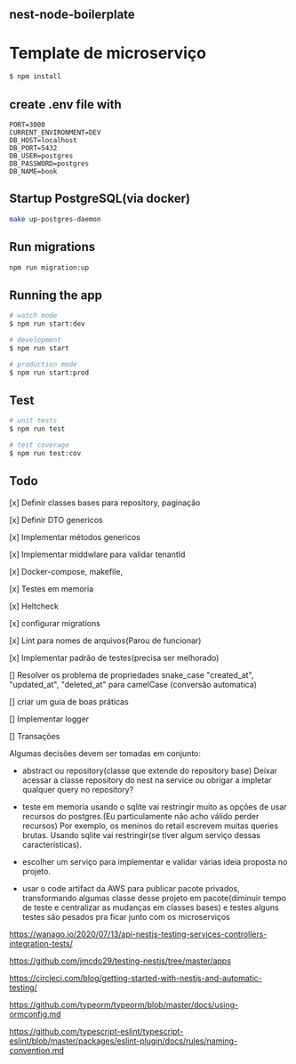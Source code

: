## nest-node-boilerplate

# Template de microserviço

```bash
$ npm install
```

## create .env file with

```
PORT=3000
CURRENT_ENVIRONMENT=DEV
DB_HOST=localhost
DB_PORT=5432
DB_USER=postgres
DB_PASSWORD=postgres
DB_NAME=book
```

## Startup PostgreSQL(via docker)

```bash
make up-postgres-daemon
```

## Run migrations

```bash
npm run migration:up
```

## Running the app

```bash
# watch mode
$ npm run start:dev

# development
$ npm run start

# production mode
$ npm run start:prod
```

## Test

```bash
# unit tests
$ npm run test

# test coverage
$ npm run test:cov
```

## Todo

[x] Definir classes bases para repository, paginação

[x] Definir DTO genericos

[x] Implementar métodos genericos

[x] Implementar middwlare para validar tenantId

[x] Docker-compose, makefile,

[x] Testes em memoria

[x] Heltcheck

[x] configurar migrations

[x] Lint para nomes de arquivos(Parou de funcionar)

[x] Implementar padrão de testes(precisa ser melhorado)

[] Resolver os problema de propriedades snake_case "created_at", "updated_at", "deleted_at" para camelCase (conversão automatica)

[] criar um guia de boas práticas

[] Implementar logger

[] Transações

Algumas decisões devem ser tomadas em conjunto:

- abstract ou repository(classe que extende do repository base) Deixar acessar a classe repository do nest na service ou obrigar a impletar qualquer query no repository?

- teste em memoria usando o sqlite vai restringir muito as opções de usar recursos do postgres.(Eu particulamente não acho válido perder recursos)
  Por exemplo, os meninos do retail escrevem muitas queries brutas. Usando sqlite vai restringir(se tiver algum serviço dessas características).

- escolher um serviço para implementar e validar várias ideia proposta no projeto.

- usar o code artifact da AWS para publicar pacote privados, transformando algumas classe desse projeto em pacote(diminuir tempo de teste e centralizar as mudanças em classes bases) e testes alguns testes são pesados pra ficar junto com os microserviços

https://wanago.io/2020/07/13/api-nestjs-testing-services-controllers-integration-tests/

https://github.com/jmcdo29/testing-nestjs/tree/master/apps

https://circleci.com/blog/getting-started-with-nestjs-and-automatic-testing/

https://github.com/typeorm/typeorm/blob/master/docs/using-ormconfig.md

https://github.com/typescript-eslint/typescript-eslint/blob/master/packages/eslint-plugin/docs/rules/naming-convention.md
